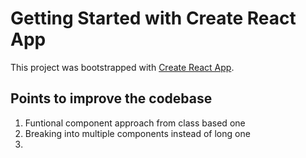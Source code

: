 # Getting Started with Create React App

This project was bootstrapped with [Create React App](https://github.com/facebook/create-react-app).

## Points to improve the codebase

1. Funtional component approach from class based one
2. Breaking into multiple components instead of long one
3.
